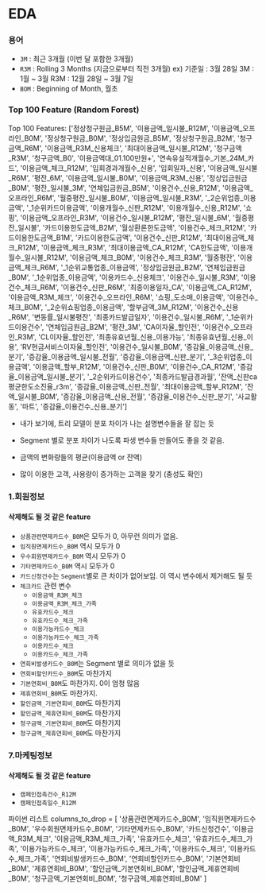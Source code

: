 # EDA

### 용어
- `3M` : 최근 3개월 (이번 달 포함한 3개월)
- `R3M` : Rolling 3 Months (지금으로부터 직전 3개월)
    ex) 기준일 : 3월 28일
    3M : 1월 ~ 3월
    R3M : 12월 28일 ~ 3월 7일
- `BOM` : Beginning of Month, 월초

### Top 100 Feature (Random Forest)
Top 100 Features: ['정상청구원금_B5M', '이용금액_일시불_R12M', '이용금액_오프라인_B0M', '정상청구원금_B0M', '정상입금원금_B5M', '정상청구원금_B2M', '청구금액_R6M', '이용금액_R3M_신용체크', '최대이용금액_일시불_R12M', '청구금액_R3M', '청구금액_B0', '이용금액대_01.100만원+', '연속유실적개월수_기본_24M_카드', '이용금액_체크_R12M', '입회경과개월수_신용', '입회일자_신용', '이용금액_일시불_R6M', '평잔_6M', '이용금액_일시불_B0M', '이용금액_R3M_신용', '정상입금원금_B0M', '평잔_일시불_3M', '연체입금원금_B5M', '이용건수_신용_R12M', '이용금액_오프라인_R6M', '월중평잔_일시불_B0M', '이용금액_일시불_R3M', '_2순위업종_이용금액', '_1순위카드이용금액', '이용개월수_신판_R12M', '이용개월수_신용_R12M', '쇼핑', '이용금액_오프라인_R3M', '이용건수_일시불_R12M', '평잔_일시불_6M', '월중평잔_일시불', '카드이용한도금액_B2M', '월상환론한도금액', '이용건수_체크_R12M', '카드이용한도금액_B1M', '카드이용한도금액', '이용건수_신판_R12M', '최대이용금액_체크_R12M', '이용금액_체크_R3M', '최대이용금액_CA_R12M', 'CA한도금액', '이용개월수_일시불_R12M', '이용금액_체크_B0M', '이용건수_체크_R3M', '월중평잔', '이용금액_체크_R6M', '_1순위교통업종_이용금액', '정상입금원금_B2M', '연체입금원금_B0M', '_1순위업종_이용금액', '이용카드수_신용체크', '이용건수_일시불_R3M', '이용건수_체크_R6M', '이용건수_신판_R6M', '최종이용일자_CA', '이용금액_CA_R12M', '이용금액_R3M_체크', '이용건수_오프라인_R6M', '쇼핑_도소매_이용금액', '이용건수_체크_B0M', '_2순위쇼핑업종_이용금액', '할부금액_3M_R12M', '이용건수_신용_R6M', '변동률_일시불평잔', '최종카드발급일자', '이용건수_일시불_R6M', '_1순위카드이용건수', '연체입금원금_B2M', '평잔_3M', 'CA이자율_할인전', '이용건수_오프라인_R3M', 'CL이자율_할인전', '최종유효년월_신용_이용가능', '최종유효년월_신용_이용', 'RV현금서비스이자율_할인전', '이용건수_일시불_B0M', '증감율_이용금액_신용_분기', '증감율_이용금액_일시불_전월', '증감율_이용금액_신판_분기', '_3순위업종_이용금액', '이용금액_할부_R12M', '이용건수_신판_B0M', '이용건수_CA_R12M', '증감율_이용금액_일시불_분기', '_2순위카드이용건수', '최종카드발급경과월', '잔액_신판ca평균한도소진율_r3m', '증감율_이용금액_신판_전월', '최대이용금액_할부_R12M', '잔액_일시불_B0M', '증감율_이용금액_신용_전월', '증감율_이용건수_신판_분기', '사교활동', '마트', '증감율_이용건수_신용_분기']

- 내가 보기에, 트리 모델이 분포 차이가 나는 설명변수들을 잘 잡는 듯
- Segment 별로 분포 차이가 나도록 파생 변수들 만들어도 좋을 것 같음.

- 금액의 변화량들의 평균(이용금액 or 잔액)

- 많이 이용한 고객, 사용량이 증가하는 고객을 찾기 (충성도 확인)


### 1.회원정보
#### 삭제해도 될 것 같은 feature
- `상품관련면제카드수_B0M`은 모두가 0, 아무런 의미가 없음.
- `임직원면제카드수_B0M` 역시 모두가 0
- `우수회원면제카드수_B0M` 역시 모두가 0
- `기타면제카드수_B0M` 역시 모두가 0
- `카드신청건수`는 `Segment`별로 큰 차이가 없어보임. 이 역시 변수에서 제거해도 될 듯
- `체크카드` 관련 변수
    - `이용금액_R3M_체크`
    - `이용금액_R3M_체크_가족`
    - `유효카드수_체크`
    - `유효카드수_체크_가족`
    - `이용가능카드수_체크`
    - `이용가능카드수_체크_가족`
    - `이용카드수_체크`
    - `이용카드수_체크_가족`
- `연회비발생카드수_B0M`는 Segment 별로 의미가 없을 듯
- `연회비할인카드수_B0M`도 마찬가지
- `기본연회비_B0M`도 마찬가지. 0이 엄청 많음
- `제휴연회비_B0M`도 마찬가지.
- `할인금액_기본연회비_B0M`도 마찬가지
- `할인금액_제휴연회비_B0M`도 마찬가지
- `청구금액_기본연회비_B0M`도 마찬가지
- `청구금액_제휴연회비_B0M`도 마찬가지

### 7.마케팅정보
#### 삭제해도 될 것 같은 feature
- `캠페인접촉건수_R12M`
- `캠페인접촉일수_R12M`

파이썬 리스트
columns_to_drop = [
    '상품관련면제카드수_B0M',
    '임직원면제카드수_B0M',
    '우수회원면제카드수_B0M',
    '기타면제카드수_B0M',
    '카드신청건수',
    '이용금액_R3M_체크',
    '이용금액_R3M_체크_가족',
    '유효카드수_체크',
    '유효카드수_체크_가족',
    '이용가능카드수_체크',
    '이용가능카드수_체크_가족',
    '이용카드수_체크',
    '이용카드수_체크_가족',
    '연회비발생카드수_B0M',
    '연회비할인카드수_B0M',
    '기본연회비_B0M',
    '제휴연회비_B0M',
    '할인금액_기본연회비_B0M',
    '할인금액_제휴연회비_B0M',
    '청구금액_기본연회비_B0M',
    '청구금액_제휴연회비_B0M'
]
